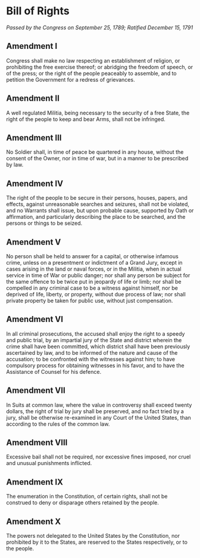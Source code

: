 # Bill of Rights

_Passed by the Congress on September 25, 1789; Ratified December 15, 1791_

## Amendment I
Congress shall make no law respecting an establishment of religion, or prohibiting the free exercise thereof; or abridging the freedom of speech, or of the press; or the right of the people peaceably to assemble, and to petition the Government for a redress of grievances.

## Amendment II
A well regulated Militia, being necessary to the security of a free State, the right of the people to keep and bear Arms, shall not be infringed.

## Amendment III
No Soldier shall, in time of peace be quartered in any house, without the consent of the Owner, nor in time of war, but in a manner to be prescribed by law.

## Amendment IV
The right of the people to be secure in their persons, houses, papers, and effects, against unreasonable searches and seizures, shall not be violated, and no Warrants shall issue, but upon probable cause, supported by Oath or affirmation, and particularly describing the place to be searched, and the persons or things to be seized.

## Amendment V
No person shall be held to answer for a capital, or otherwise infamous crime, unless on a presentment or indictment of a Grand Jury, except in cases arising in the land or naval forces, or in the Militia, when in actual service in time of War or public danger; nor shall any person be subject for the same offence to be twice put in jeopardy of life or limb; nor shall be compelled in any criminal case to be a witness against himself, nor be deprived of life, liberty, or property, without due process of law; nor shall private property be taken for public use, without just compensation.

## Amendment VI
In all criminal prosecutions, the accused shall enjoy the right to a speedy and public trial, by an impartial jury of the State and district wherein the crime shall have been committed, which district shall have been previously ascertained by law, and to be informed of the nature and cause of the accusation; to be confronted with the witnesses against him; to have compulsory process for obtaining witnesses in his favor, and to have the Assistance of Counsel for his defence.

## Amendment VII
In Suits at common law, where the value in controversy shall exceed twenty dollars, the right of trial by jury shall be preserved, and no fact tried by a jury, shall be otherwise re-examined in any Court of the United States, than according to the rules of the common law.

## Amendment VIII
Excessive bail shall not be required, nor excessive fines imposed, nor cruel and unusual punishments inflicted.

## Amendment IX
The enumeration in the Constitution, of certain rights, shall not be construed to deny or disparage others retained by the people.

## Amendment X
The powers not delegated to the United States by the Constitution, nor prohibited by it to the States, are reserved to the States respectively, or to the people.
